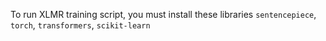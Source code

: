 To run XLMR training script, you must install these libraries `sentencepiece`, `torch`, `transformers`, `scikit-learn`
